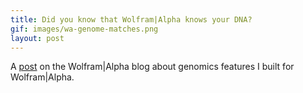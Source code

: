 ```yaml
---
title: Did you know that Wolfram|Alpha knows your DNA?
gif: images/wa-genome-matches.png
layout: post
---
```


A
[post](http://blog.wolframalpha.com/2010/03/10/did-you-know-that-wolframalpha-knows-your-dna/)
on the Wolfram|Alpha blog about genomics features I built for Wolfram|Alpha.
